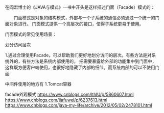 
在阎宏博士的《JAVA与模式》一书中开头是这样描述门面（Facade）模式的：

　　门面模式是对象的结构模式，外部与一个子系统的通信必须通过一个统一的门面对象进行。
门面模式提供一个高层次的接口，使得子系统更易于使用。

门面模式的常见使用场景：

划分访问层次

1.通过合理使用Facade，可以帮助我们更好地划分访问的层次。有些方法是对系统外的，有些方法是系统内部使用的。
把需要暴露给外部的功能集中到门面中，这样既方便客户端使用，也很好地隐藏了内部的细节。而系统内部的可以不使用门面




中间件使用的地方有
1.Tomcat容器

facade外观模式
https://www.cnblogs.com/lthIU/p/5860607.html
https://www.cnblogs.com/jiafuwei/p/6237613.html
https://www.cnblogs.com/java-my-life/archive/2012/05/02/2478101.html
